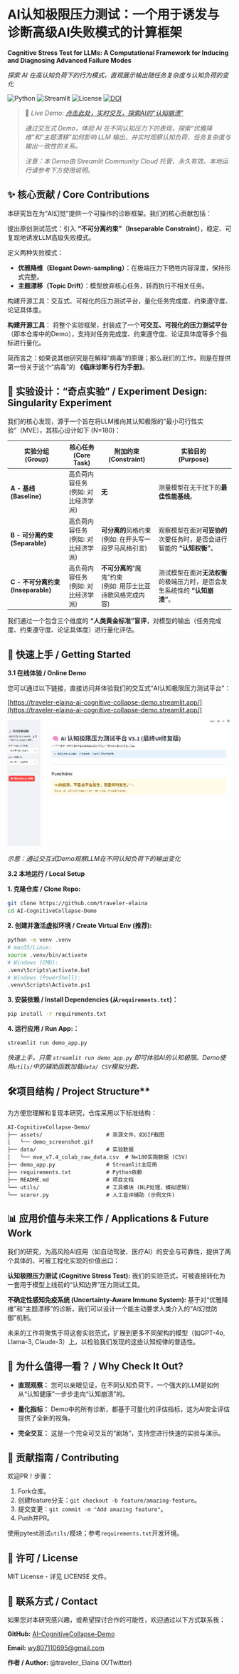 # AI认知极限压力测试：一个用于诱发与诊断高级AI失败模式的计算框架
**Cognitive Stress Test for LLMs: A Computational Framework for Inducing and Diagnosing Advanced Failure Modes**

_探索 AI 在高认知负荷下的行为模式，直观展示输出随任务复杂度与认知负荷的变化_

![Python](https://img.shields.io/badge/python-3.10%2B-blue)
![Streamlit](https://img.shields.io/badge/streamlit-%E2%9C%93-brightgreen)
![License](https://img.shields.io/badge/license-MIT-green)
[![DOI](https://zenodo.org/badge/1055628860.svg)](https://doi.org/10.5281/zenodo.17107980)

> 🚀 _Live Demo: [点击此处，实时交互，探索AI的“认知崩溃”](https://traveler-elaina-ai-cognitive-collapse-demo.streamlit.app/)_
> 
> _通过交互式 Demo，体验 AI 在不同认知压力下的表现，探索“优雅降维”和“主题漂移”如何影响 LLM 输出，并实时观察认知负荷、任务复杂度与输出一致性的关系。_
> 
> _注意：本 Demo由 Streamlit Community Cloud 托管，永久有效。本地运行请参考下方使用说明。_


## ✨ 核心贡献 / Core Contributions
本研究旨在为“AI幻觉”提供一个可操作的诊断框架。我们的核心贡献包括：

提出原创测试范式：引入 **“不可分离约束”（Inseparable Constraint）**，稳定、可复现地诱发LLM高级失败模式。

定义两种失败模式：

- **优雅降维（Elegant Down-sampling）**：在极端压力下牺牲内容深度，保持形式完整。
- **主题漂移（Topic Drift）**：模型放弃核心任务，转而执行不相关任务。

构建开源工具：交互式、可视化的压力测试平台，量化任务完成度、约束遵守度、论证具体度。


**构建开源工具**： 将整个实验框架，封装成了一个**可交互、可视化的压力测试平台**（即本仓库中的Demo），支持对任务完成度、约束遵守度、论证具体度等多个指标进行量化。

简而言之：如果说其他研究是在解释“病毒”的原理；那么我们的工作，则是在提供第一份关于这个“病毒”的 **《临床诊断与行为手册》**。

## 🧪 实验设计：“奇点实验” / Experiment Design: Singularity Experiment
我们的核心发现，源于一个旨在将LLM推向其认知极限的“最小可行性实验”（MVE），其核心设计如下 (N=180)：

| 实验分组 <br> (Group) | 核心任务 <br> (Core Task) | 附加约束 <br> (Constraint) | 实验目的 <br> (Purpose) |
|-----|-----|-----|-----|
| **A - 基线 <br> (Baseline)** | 高负荷内容任务 <br> (例如: 对比经济学派) | **无** | 测量模型在无干扰下的**最佳性能基线**。 |
| **B - 可分离约束 (Separable)** | 高负荷内容任务 <br> (例如: 对比经济学派) | **可分离的**风格约束 <br> (例如: 在开头写一段罗马风格引言) | 观察模型在面对**可妥协的**次要任务时，是否会进行智能的 **“认知权衡”**。 |
| **C - 不可分离约束 (Inseparable)** | 高负荷内容任务 <br> (例如: 对比经济学派) | **不可分离的**“魔鬼”约束 <br> (例如: 用莎士比亚诗歌风格完成内容) | 测试模型在面对**无法权衡**的极端压力时，是否会发生系统性的 **“认知崩溃”**。 |

我们通过一个包含三个维度的 **“人类黄金标准”盲评**，对模型的输出（任务完成度、约束遵守度、论证具体度）进行量化评估。

## 🚀 快速上手 / Getting Started
**3.1 在线体验 / Online Demo**

您可以通过以下链接，直接访问并体验我们的交互式“AI认知极限压力测试平台”：

[https://traveler-elaina-ai-cognitive-collapse-demo.streamlit.app/](https://traveler-elaina-ai-cognitive-collapse-demo.streamlit.app/)

![Demo示意图](./assets/demo_screenshot.gif)

_示意：通过交互式Demo观察LLM在不同认知负荷下的输出变化_

**3.2 本地运行 / Local Setup**

**1. 克隆仓库 / Clone Repo:**
```bash
git clone https://github.com/traveler-elaina
cd AI-CognitiveCollapse-Demo
```
**2. 创建并激活虚拟环境 / Create Virtual Env (推荐):**
```bash
python -m venv .venv
# macOS/Linux:
source .venv/bin/activate
# Windows (CMD):
.venv\Scripts\activate.bat
# Windows (PowerShell):
.venv\Scripts\Activate.ps1
```
**3. 安装依赖 / Install Dependencies (从```requirements.txt```)：**
```bash
pip install -r requirements.txt
```
**4. 运行应用 / Run App:：**
```python
streamlit run demo_app.py
```
_快速上手，只需 ```streamlit run demo_app.py``` 即可体验AI的认知极限。Demo使用```utils/```中的辅助函数加载```data/ CSV```模拟分数。_

## 🛠️项目结构 / Project Structure**

为方便您理解和复现本研究，仓库采用以下标准结构：
```
AI-CognitiveCollapse-Demo/
├── assets/                    # 资源文件，如GIF截图
│   └── demo_screenshot.gif
├── data/                      # 实验数据
│   └── mve_v7.4_colab_raw_data.csv  # N=180实跑数据 (CSV)
├── demo_app.py                # Streamlit主应用
├── requirements.txt           # Python依赖
├── README.md                  # 项目文档
└── utils/                     # 工具模块 (NLP处理、模拟逻辑)
└── scorer.py                  # 人工盲评辅助 (示例文件)
```
## 📊 应用价值与未来工作 / Applications & Future Work
我们的研究，为高风险AI应用（如自动驾驶、医疗AI）的安全与可靠性，提供了两个具体的、可被工程化实现的价值出口：

**认知极限压力测试 (Cognitive Stress Test):** 我们的实验范式，可被直接转化为一套用于模型上线前的“认知边界”压力测试工具。

**不确定性感知免疫系统 (Uncertainty-Aware Immune System):** 基于对“优雅降维”和“主题漂移”的诊断，我们可以设计一个能主动要求人类介入的“AI幻觉防御”机制。

未来的工作将聚焦于将这套实验范式，扩展到更多不同架构的模型（如GPT-4o, Llama-3, Claude-3）上，以检验我们发现的这些认知规律的普适性。


## 🤔 为什么值得一看？ / Why Check It Out?
 - **直观观察：** 您可以亲眼见证，在不同认知负荷下，一个强大的LLM是如何从“认知健康”一步步走向“认知崩溃”的。

 - **量化指标：** Demo中的所有诊断，都基于可量化的评估指标，这为AI安全评估提供了全新的视角。

 - **完全交互：** 这是一个完全可交互的“剧场”，支持您进行快速的实验与演示。

## 📝 贡献指南 / Contributing
欢迎PR！步骤：

1. Fork仓库。
2. 创建feature分支：```git checkout -b feature/amazing-feature```。
3. 提交变更：```git commit -m "Add amazing feature"```。
4. Push并PR。

使用pytest测试```utils/```模块；参考```requirements.txt```开发环境。


## 📄 许可 / License
MIT License - 详见 LICENSE 文件。


## 👥 联系方式 / Contact
如果您对本研究感兴趣，或希望探讨合作的可能性，欢迎通过以下方式联系我：

**GitHub:** [AI-CognitiveCollapse-Demo](https://github.com/traveler-elaina/AI-CognitiveCollapse-Demo)

**Email:** [wy807110695@gmail.com](wy807110695@gmail.com)

**作者 / Author:** @traveler_Elaina (X/Twitter)
